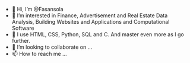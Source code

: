 - 👋 Hi, I’m @Fasansola
- 👀 I’m interested in Finance, Advertisement and Real Estate Data Analysis, Building Websites and Applications and Computational Software
- 🌱 I use HTML, CSS, Python, SQL and C. And master even more as I go further.
- 💞️ I’m looking to collaborate on ...
- 📫 How to reach me ...

<!---
Fasansola/Fasansola is a ✨ special ✨ repository because its `README.md` (this file) appears on your GitHub profile.
You can click the Preview link to take a look at your changes.
--->

